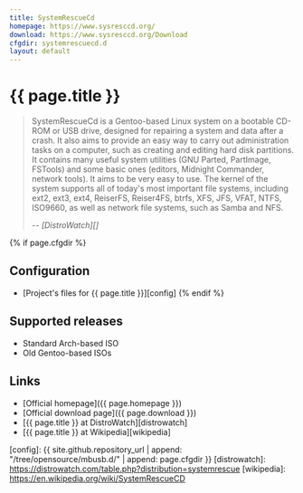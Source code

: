 ```yaml
---
title: SystemRescueCd
homepage: https://www.sysresccd.org/
download: https://www.sysresccd.org/Download
cfgdir: systemrescuecd.d
layout: default
---
```


# {{ page.title }}

> SystemRescueCd is a Gentoo-based Linux system on a bootable CD-ROM or USB
> drive, designed for repairing a system and data after a crash. It also aims to
> provide an easy way to carry out administration tasks on a computer, such as
> creating and editing hard disk partitions. It contains many useful system
> utilities (GNU Parted, PartImage, FSTools) and some basic ones (editors,
> Midnight Commander, network tools). It aims to be very easy to use. The kernel
> of the system supports all of today's most important file systems, including
> ext2, ext3, ext4, ReiserFS, Reiser4FS, btrfs, XFS, JFS, VFAT, NTFS, ISO9660,
> as well as network file systems, such as Samba and NFS.
>
> -- <cite markdown="1">[DistroWatch][]</cite>


{% if page.cfgdir %}
## Configuration

- [Project's files for {{ page.title }}][config]
{% endif %}


## Supported releases

- Standard Arch-based ISO
- Old Gentoo-based ISOs


## Links

- [Official homepage]({{ page.homepage }})
- [Official download page]({{ page.download }})
- [{{ page.title }} at DistroWatch][distrowatch]
- [{{ page.title }} at Wikipedia][wikipedia]


[config]: {{ site.github.repository_url | append: "/tree/opensource/mbusb.d/" | append: page.cfgdir }}
[distrowatch]: https://distrowatch.com/table.php?distribution=systemrescue
[wikipedia]: https://en.wikipedia.org/wiki/SystemRescueCD
